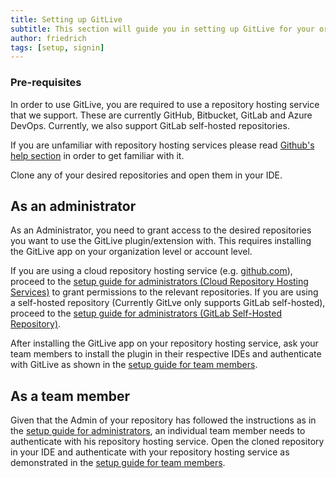 ```yaml
---
title: Setting up GitLive
subtitle: This section will guide you in setting up GitLive for your organization or account.
author: friedrich
tags: [setup, signin]
---
```


### Pre-requisites

In order to use GitLive, you are required to use a repository hosting service that we support. These are currently GitHub, Bitbucket, GitLab and Azure DevOps. Currently, we also support GitLab self-hosted repositories.

If you are unfamiliar with repository hosting services please read [Github's help section](https://help.github.com/en) in order to get familiar with it.

Clone any of your desired repositories and open them in your IDE.

## As an administrator

As an Administrator, you need to grant access to the desired repositories you want to use the GitLive plugin/extension with. This requires installing the GitLive app on your organization level or account level.

If you are using a cloud repository hosting service (e.g. [github.com](https://github.com/)), proceed to the [setup guide for administrators (Cloud Repository Hosting Services)](/docs/admin) to grant permissions to the relevant repositories. If you are using a self-hosted repository (Currently GitLve only supports GitLab self-hosted), proceed to the [setup guide for administrators (GitLab Self-Hosted Repository)](/docs/admin-self-hosted).

After installing the GitLive app on your repository hosting service, ask your team members to install the plugin in their respective IDEs and authenticate with GitLive as shown in the [setup guide for team members](/docs/teammember).

## As a team member

Given that the Admin of your repository has followed the instructions as in the [setup guide for administrators](/docs/admin), an individual team member needs to authenticate with his repository hosting service. Open the cloned repository in your IDE and authenticate with your repository hosting service as demonstrated in the [setup guide for team members](/docs/teammember).

